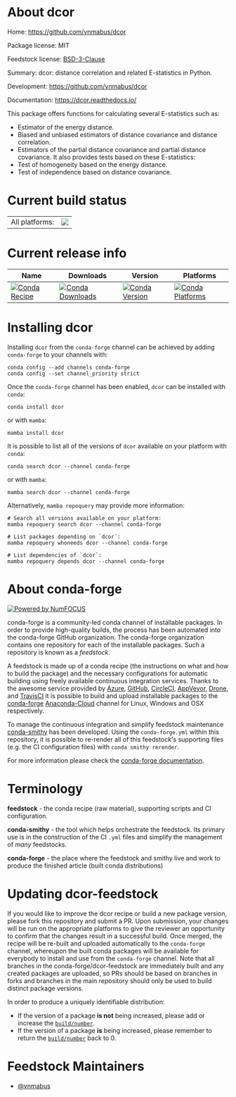 About dcor
==========

Home: https://github.com/vnmabus/dcor

Package license: MIT

Feedstock license: [BSD-3-Clause](https://github.com/conda-forge/dcor-feedstock/blob/main/LICENSE.txt)

Summary: dcor: distance correlation and related E-statistics in Python.

Development: https://github.com/vnmabus/dcor

Documentation: https://dcor.readthedocs.io/

This package offers functions for calculating several E-statistics
such as:
- Estimator of the energy distance.
- Biased and unbiased estimators of distance covariance and
distance correlation.
- Estimators of the partial distance covariance and partial
distance covariance.
It also provides tests based on these E-statistics:
- Test of homogeneity based on the energy distance.
- Test of independence based on distance covariance.


Current build status
====================


<table><tr><td>All platforms:</td>
    <td>
      <a href="https://dev.azure.com/conda-forge/feedstock-builds/_build/latest?definitionId=10631&branchName=main">
        <img src="https://dev.azure.com/conda-forge/feedstock-builds/_apis/build/status/dcor-feedstock?branchName=main">
      </a>
    </td>
  </tr>
</table>

Current release info
====================

| Name | Downloads | Version | Platforms |
| --- | --- | --- | --- |
| [![Conda Recipe](https://img.shields.io/badge/recipe-dcor-green.svg)](https://anaconda.org/conda-forge/dcor) | [![Conda Downloads](https://img.shields.io/conda/dn/conda-forge/dcor.svg)](https://anaconda.org/conda-forge/dcor) | [![Conda Version](https://img.shields.io/conda/vn/conda-forge/dcor.svg)](https://anaconda.org/conda-forge/dcor) | [![Conda Platforms](https://img.shields.io/conda/pn/conda-forge/dcor.svg)](https://anaconda.org/conda-forge/dcor) |

Installing dcor
===============

Installing `dcor` from the `conda-forge` channel can be achieved by adding `conda-forge` to your channels with:

```
conda config --add channels conda-forge
conda config --set channel_priority strict
```

Once the `conda-forge` channel has been enabled, `dcor` can be installed with `conda`:

```
conda install dcor
```

or with `mamba`:

```
mamba install dcor
```

It is possible to list all of the versions of `dcor` available on your platform with `conda`:

```
conda search dcor --channel conda-forge
```

or with `mamba`:

```
mamba search dcor --channel conda-forge
```

Alternatively, `mamba repoquery` may provide more information:

```
# Search all versions available on your platform:
mamba repoquery search dcor --channel conda-forge

# List packages depending on `dcor`:
mamba repoquery whoneeds dcor --channel conda-forge

# List dependencies of `dcor`:
mamba repoquery depends dcor --channel conda-forge
```


About conda-forge
=================

[![Powered by
NumFOCUS](https://img.shields.io/badge/powered%20by-NumFOCUS-orange.svg?style=flat&colorA=E1523D&colorB=007D8A)](https://numfocus.org)

conda-forge is a community-led conda channel of installable packages.
In order to provide high-quality builds, the process has been automated into the
conda-forge GitHub organization. The conda-forge organization contains one repository
for each of the installable packages. Such a repository is known as a *feedstock*.

A feedstock is made up of a conda recipe (the instructions on what and how to build
the package) and the necessary configurations for automatic building using freely
available continuous integration services. Thanks to the awesome service provided by
[Azure](https://azure.microsoft.com/en-us/services/devops/), [GitHub](https://github.com/),
[CircleCI](https://circleci.com/), [AppVeyor](https://www.appveyor.com/),
[Drone](https://cloud.drone.io/welcome), and [TravisCI](https://travis-ci.com/)
it is possible to build and upload installable packages to the
[conda-forge](https://anaconda.org/conda-forge) [Anaconda-Cloud](https://anaconda.org/)
channel for Linux, Windows and OSX respectively.

To manage the continuous integration and simplify feedstock maintenance
[conda-smithy](https://github.com/conda-forge/conda-smithy) has been developed.
Using the ``conda-forge.yml`` within this repository, it is possible to re-render all of
this feedstock's supporting files (e.g. the CI configuration files) with ``conda smithy rerender``.

For more information please check the [conda-forge documentation](https://conda-forge.org/docs/).

Terminology
===========

**feedstock** - the conda recipe (raw material), supporting scripts and CI configuration.

**conda-smithy** - the tool which helps orchestrate the feedstock.
                   Its primary use is in the construction of the CI ``.yml`` files
                   and simplify the management of *many* feedstocks.

**conda-forge** - the place where the feedstock and smithy live and work to
                  produce the finished article (built conda distributions)


Updating dcor-feedstock
=======================

If you would like to improve the dcor recipe or build a new
package version, please fork this repository and submit a PR. Upon submission,
your changes will be run on the appropriate platforms to give the reviewer an
opportunity to confirm that the changes result in a successful build. Once
merged, the recipe will be re-built and uploaded automatically to the
`conda-forge` channel, whereupon the built conda packages will be available for
everybody to install and use from the `conda-forge` channel.
Note that all branches in the conda-forge/dcor-feedstock are
immediately built and any created packages are uploaded, so PRs should be based
on branches in forks and branches in the main repository should only be used to
build distinct package versions.

In order to produce a uniquely identifiable distribution:
 * If the version of a package **is not** being increased, please add or increase
   the [``build/number``](https://docs.conda.io/projects/conda-build/en/latest/resources/define-metadata.html#build-number-and-string).
 * If the version of a package **is** being increased, please remember to return
   the [``build/number``](https://docs.conda.io/projects/conda-build/en/latest/resources/define-metadata.html#build-number-and-string)
   back to 0.

Feedstock Maintainers
=====================

* [@vnmabus](https://github.com/vnmabus/)

